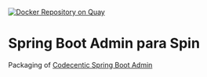 [![Docker Repository on Quay](https://quay.io/repository/evryfs/spring-boot-admin/status "Docker Repository on Quay")](https://quay.io/repository/evryfs/spring-boot-admin)

# Spring Boot Admin para Spin

Packaging of [Codecentic Spring Boot Admin](https://github.com/codecentric/spring-boot-admin)
